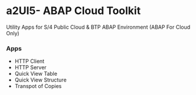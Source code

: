# a2UI5- ABAP Cloud Toolkit
Utility Apps for S/4 Public Cloud & BTP ABAP Environment (ABAP For Cloud Only)

### Apps

* HTTP Client
* HTTP Server
* Quick View Table
* Quick View Structure
* Transpot of Copies

